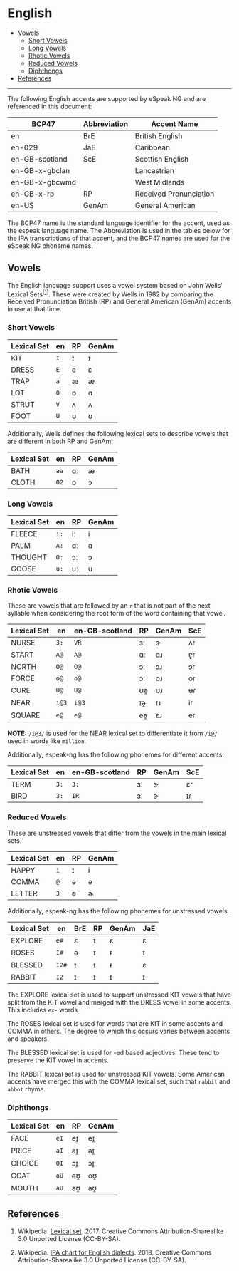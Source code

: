 # English

- [Vowels](#vowels)
  - [Short Vowels](#short-vowels)
  - [Long Vowels](#long-vowels)
  - [Rhotic Vowels](#rhotic-vowels)
  - [Reduced Vowels](#reduced-vowels)
  - [Diphthongs](#diphthongs)
- [References](#references)

----------

The following English accents are supported by eSpeak NG and are referenced in
this document:

| BCP47          | Abbreviation | Accent Name            |
|----------------|--------------|------------------------|
| en             | BrE          | British English        |
| en-029         | JaE          | Caribbean              |
| en-GB-scotland | ScE          | Scottish English       |
| en-GB-x-gbclan |              | Lancastrian            |
| en-GB-x-gbcwmd |              | West Midlands          |
| en-GB-x-rp     | RP           | Received Pronunciation |
| en-US          | GenAm        | General American       |

The BCP47 name is the standard language identifier for the accent, used as the
espeak language name. The Abbreviation is used in the tables below for the IPA
transcriptions of that accent, and the BCP47 names are used for the eSpeak NG
phoneme names.

## Vowels

The English language support uses a vowel system based on John Wells' Lexical
Sets<sup>\[<a href="#ref1">1</a>\]</sup>. These were created by Wells in 1982
by comparing the Received Pronunciation British (RP) and General American
(GenAm) accents in use at that time.

### Short Vowels

| Lexical Set | en    | RP    | GenAm |
|-------------|-------|-------|-------|
| KIT         | `I`   | ɪ     | ɪ     |
| DRESS       | `E`   | e     | ɛ     |
| TRAP        | `a`   | æ     | æ     |
| LOT         | `0`   | ɒ     | ɑ     |
| STRUT       | `V`   | ʌ     | ʌ     |
| FOOT        | `U`   | ʊ     | ʊ     |

Additionally, Wells defines the following lexical sets to describe vowels that
are different in both RP and GenAm:

| Lexical Set | en    | RP    | GenAm |
|-------------|-------|-------|-------|
| BATH        | `aa`  | ɑː    | æ     |
| CLOTH       | `O2`  | ɒ     | ɔ     |

### Long Vowels

| Lexical Set | en    | RP    | GenAm |
|-------------|-------|-------|-------|
| FLEECE      | `i:`  | iː    | i     |
| PALM        | `A:`  | ɑː    | ɑ     |
| THOUGHT     | `O:`  | ɔː    | ɔ     |
| GOOSE       | `u:`  | uː    | u     |

### Rhotic Vowels

These are vowels that are followed by an `r` that is not part of the next syllable
when considering the root form of the word containing that vowel.

| Lexical Set | en    | en-GB-scotland | RP    | GenAm | ScE   |
|-------------|-------|----------------|-------|-------|-------|
| NURSE       | `3:`  | `VR`           | ɜː    | ɝ     | ʌɾ    |
| START       | `A@`  | `A@`           | ɑː    | ɑɹ    | ɐ̟ɾ    |
| NORTH       | `O@`  | `O@`           | ɔː    | ɔɹ    | ɔɾ    |
| FORCE       | `o@`  | `o@`           | ɔː    | oɹ    | oɾ    |
| CURE        | `U@`  | `U@`           | ʊə̯    | ʊɹ    | ʉɾ    |
| NEAR        | `i@3` | `i@3`          | ɪə̯    | ɪɹ    | iɾ    |
| SQUARE      | `e@`  | `e@`           | eə̯    | ɛɹ    | eɾ    |

__NOTE:__ `/i@3/` is used for the NEAR lexical set to differentiate it from
`/i@/` used in words like `million`.

Additionally, espeak-ng has the following phonemes for different accents:

| Lexical Set | en    | en-GB-scotland | RP    | GenAm | ScE   |
|-------------|-------|----------------|-------|-------|-------|
| TERM        | `3:`  | `3:`           | ɜː    | ɝ     | ɛɾ    |
| BIRD        | `3:`  | `IR`           | ɜː    | ɝ     | ɪɾ    |

### Reduced Vowels

These are unstressed vowels that differ from the vowels in the main lexical sets.

| Lexical Set | en    | RP    | GenAm |
|-------------|-------|-------|-------|
| HAPPY       | `i`   | ɪ     | i     |
| COMMA       | `@`   | ə     | ə     |
| LETTER      | `3`   | ə     | ɚ     |

Additionally, espeak-ng has the following phonemes for unstressed vowels.

| Lexical Set | en    | BrE   | RP    | GenAm | JaE   |
|-------------|-------|-------|-------|-------|-------|
| EXPLORE     | `e#`  | ɛ     | ɪ     | ɛ     | ɛ     |
| ROSES       | `I#`  | ə     | ɪ     | ᵻ     | ɪ     |
| BLESSED     | `I2#` | ɪ     | ɪ     | ᵻ     | ɛ     |
| RABBIT      | `I2`  | ɪ     | ɪ     | ɪ     | ɪ     |

The EXPLORE lexical set is used to support unstressed KIT vowels that have split
from the KIT vowel and merged with the DRESS vowel in some accents. This includes
`ex-` words.

The ROSES lexical set is used for words that are KIT in some accents and COMMA
in others. The degree to which this occurs varies between accents and speakers.

The BLESSED lexical set is used for -ed based adjectives. These tend to preserve
the KIT vowel in accents.

The RABBIT lexical set is used for unstressed KIT vowels. Some American accents
have merged this with the COMMA lexical set, such that `rabbit` and `abbot`
rhyme.

### Diphthongs

| Lexical Set | en    | RP    | GenAm |
|-------------|-------|-------|-------|
| FACE        | `eI`  | eɪ̯    | eɪ̯    |
| PRICE       | `aI`  | aɪ̯    | aɪ̯    |
| CHOICE      | `OI`  | ɔɪ̯    | ɔɪ̯    |
| GOAT        | `oU`  | əʊ̯    | oʊ̯    |
| MOUTH       | `aU`  | aʊ̯    | aʊ̯    |

## References

1. <a name="ref1"></a> Wikipedia.
   [Lexical set](https://en.wikipedia.org/wiki/Lexical_set). 2017.
   Creative Commons Attribution-Sharealike 3.0 Unported License (CC-BY-SA).

2. <a name="ref2"></a> Wikipedia.
   [IPA chart for English dialects](https://en.wikipedia.org/wiki/International_Phonetic_Alphabet_chart_for_English_dialects).
   2018. Creative Commons Attribution-Sharealike 3.0 Unported License (CC-BY-SA).
